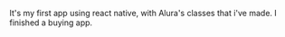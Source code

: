 It's my first app using react native, with Alura's classes that i've made. I finished a buying app.
